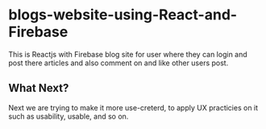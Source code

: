 # blogs-website-using-React-and-Firebase

This is Reactjs with Firebase blog site for user where they can login and post there articles and also comment on and like other users post.

## What Next?
Next we are trying to make it more use-creterd, to apply UX practicies on it such as usability, usable, and so on.

